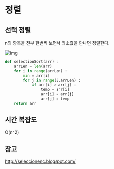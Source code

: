 # 정렬

## 선택 정렬

n의 항목을 전부 한번씩 보면서 최소값을 만나면 정렬한다.

![img](http://4.bp.blogspot.com/-89uV3LBnRlA/VS10mBeOXjI/AAAAAAAAADE/hsc7LQYy6FE/s1600/Selection%2Bejemplo.gif)

```python
def selectionSort(arr) :
    arrLen = len(arr)
    for i in range(arrLen) :
        min = arr[i]
        for j in range(i,arrLen) :
            if arr[i] > arr[j] :
                temp = arr[i]
                arr[i] = arr[j]
                arr[j] = temp
    return arr
```



## 시간 복잡도

O(n^2)



## 참고

http://seleccionenc.blogspot.com/